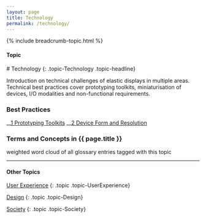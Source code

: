 ```yaml
---
layout: page
title: Technology
permalink: /technology/
---
```


{% include breadcrumb-topic.html %}

<h4 class="strap">Topic</h4>
# Technology
{: .topic-Technology .topic-headline}

Introduction on technical challenges of elastic displays in multiple areas. Technical best practices cover prototyping toolkits, miniaturisation of devices, I/O modalities and non-functional requirements.

### Best Practices
__[1 Prototyping Toolkits](/1-prototyping-toolkits/)
__[2 Device Form and Resolution](/2-device-form-and-resolution/)

### Terms and Concepts in {{ page.title }}

weighted word cloud of all glossary entries tagged with this topic

<hr class="panel-line">
<h4>Other Topics</h4>

<a href="/ux/">User Experience</a>
{: .topic .topic-UserExperience}

<a href="/design/">Design</a>
{: .topic .topic-Design}

<a href="/society/">Society</a>
{: .topic .topic-Society}

